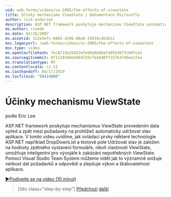 ```yaml
---
uid: web-forms/videos/vs-2005/the-effects-of-viewstate
title: Účinky mechanismu ViewState | Dokumentace Microsoftu
author: rick-anderson
description: ASP.NET framework poskytuje mechanismu ViewState automaticky pomocí dat vpřed a zpět mezi prohlížeči requ Udržovat stav aplikace...
ms.author: riande
ms.date: 02/26/2007
ms.assetid: 112e3efc-6865-4296-80a0-35910c4b3b12
msc.legacyurl: /web-forms/videos/vs-2005/the-effects-of-viewstate
msc.type: video
ms.openlocfilehash: 7ec8719a25452efed9a0d46afa05b36f3cb07ce1
ms.sourcegitcommit: 0f1119340e4464720cfd16d0ff15764746ea1fea
ms.translationtype: MT
ms.contentlocale: cs-CZ
ms.lasthandoff: 04/17/2019
ms.locfileid: "59414800"
---
```

# <a name="the-effects-of-viewstate"></a>Účinky mechanismu ViewState

podle Eric Lee

ASP.NET framework poskytuje mechanismus ViewState provedením data vpřed a zpět mezi požadavky na prohlížeč automaticky udržovat stav aplikace. V tomto videu uvidíme, jak ovládací prvky některé technologie ASP.NET například DropDownList a textové pole Udržovat stav je založen na hodnoty zpětného vystavení formuláře, nikoli vlastnosti ViewState, umožňuje inteligentní pro vývojáře k zakázání nepotřebných ViewState. Pomocí Visual Studio Team System můžeme vidět jak to významně snižuje velikost dat požadavků a odpovědí a zlepšuje výkon a škálovatelnost aplikace.

[&#9654;Podívejte se na video (10 minut)](https://channel9.msdn.com/Blogs/ASP-NET-Site-Videos/the-effects-of-viewstate)

> [!div class="step-by-step"]
> [Předchozí](using-the-load-test-agent.md)
> [další](how-do-i-integrate-defect-tracking-with-testing.md)
